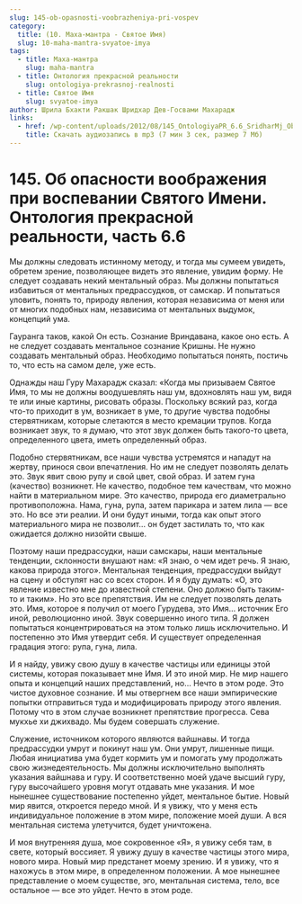 ```yaml
---
slug: 145-ob-opasnosti-voobrazheniya-pri-vospev
category:
  title: (10. Маха-мантра - Святое Имя)
  slug: 10-maha-mantra-svyatoe-imya
tags:
  - title: Маха-мантра
    slug: maha-mantra
  - title: Онтология прекрасной реальности
    slug: ontologiya-prekrasnoj-realnosti
  - title: Святое Имя
    slug: svyatoe-imya
author: Шрила Бхакти Ракшак Шридхар Дев-Госвами Махарадж
links:
  - href: /wp-content/uploads/2012/08/145_OntologiyaPR_6.6_SridharMj_Ob_opasnosti_voobrajeniya_pri_vospevanii_Svyatogo_Imeni.mp3
    title: Скачать аудиозапись в mp3 (7 мин 3 сек, размер 7 Мб)
---
```


# 145. Об опасности воображения при воспевании Святого Имени. Онтология прекрасной реальности, часть 6.6

Мы должны следовать истинному методу, и тогда мы сумеем увидеть, обретем зрение, позволяющее видеть это явление, увидим форму. Не следует создавать некий ментальный образ. Мы должны попытаться избавиться от ментальных предрассудков, от самскар. И попытаться уловить, понять то, природу явления, которая независима от меня или от многих подобных нам, независима от ментальных выдумок, концепций ума.

Гауранга таков, какой Он есть. Сознание Вриндавана, какое оно есть. А не следует создавать ментальное сознание Кришны. Не нужно создавать ментальный образ. Необходимо попытаться понять, постичь то, что есть на самом деле, уже есть.

Однажды наш Гуру Махарадж сказал: «Когда мы призываем Святое Имя, то мы не должны воодушевлять наш ум, вдохновлять наш ум, видя те или иные картины, рисовать образы. Поскольку всякий раз, когда что-то приходит в ум, возникает в уме, то другие чувства подобны стервятникам, которые слетаются в место кремации трупов. Когда возникает звук, то я думаю, что этот звук должен быть такого-то цвета, определенного цвета, иметь определенный образ.

Подобно стервятникам, все наши чувства устремятся и нападут на жертву, принося свои впечатления. Но им не следует позволять делать это. Звук явит свою рупу и свой цвет, свой образ. И затем гуна (качество) возникнет. Не качество, подобное тем качествам, что можно найти в материальном мире. Это качество, природа его диаметрально противоположна. Нама, гуна, рупа, затем парикара и затем лила — все это. Но все эти реалии. И они будут иными, тогда как опыт этого материального мира не позволит… он будет застилать то, что как ожидается должно низойти свыше.

Поэтому наши предрассудки, наши самскары, наши ментальные тенденции, склонности внушают нам: «Я знаю, о чем идет речь. Я знаю, какова природа этого». Ментальная тенденция, предрассудки выйдут на сцену и обступят нас со всех сторон. И я буду думать: «О, это явление известно мне до известной степени. Оно должно быть таким-то и таким». Но это все препятствия. Им не следует позволять делать это. Имя, которое я получил от моего Гурудева, это Имя… источник Его иной, революционно иной. Звук совершенно иного типа. Я должен попытаться концентрироваться на этом только лишь исключительно. И постепенно это Имя утвердит себя. И существует определенная градация этого: рупа, гуна, лила.

И я найду, увижу свою душу в качестве частицы или единицы этой системы, которая показывает мне Имя. И это иной мир. Не мир нашего опыта и концепций наших представлений, но… Нечто в этом роде. Это чистое духовное сознание. И мы отвергнем все наши эмпирические попытки отправиться туда и модифицировать природу этого явления. Потому что в этом случае возникнет препятствие прогресса. Сева мукхье хи джихвадо. Мы будем совершать служение.

Служение, источником которого являются вайшнавы. И тогда предрассудки умрут и покинут наш ум. Они умрут, лишенные пищи. Любая инициатива ума будет кормить ум и помогать уму продолжать свою жизнедеятельность. Мы должны исключительно выполнять указания вайшнава и гуру. И соответственно моей удаче высший гуру, гуру высочайшего уровня могут отдавать мне указания. И мое нынешнее существование постепенно уйдет, ментальное бытие. Новый мир явится, откроется передо мной. И я увижу, что у меня есть индивидуальное положение в этом мире, положение моей души. А вся ментальная система улетучится, будет уничтожена.

И моя внутренняя душа, мое сокровенное «Я», я увижу себя там, в свете, который воссияет. Я увижу душу в качестве частицы этого мира, нового мира. Новый мир предстанет моему зрению. И я увижу, что я нахожусь в этом мире, в определенном положении. А мое нынешнее представление о моем существе, эго, ментальная система, тело, все остальное — все это уйдет. Нечто в этом роде.

